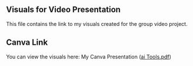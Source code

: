 ## Visuals for Video Presentation
This file contains the link to my visuals created for the group video project.
## Canva Link
You can view the visuals here: My Canva Presentation ([ai Tools.pdf](https://github.com/user-attachments/files/22918424/ai.Tools.pdf))
